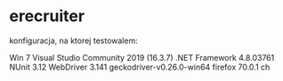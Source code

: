 # erecruiter

konfiguracja, na ktorej testowalem:

Win 7
Visual Studio Community 2019 (16.3.7)
.NET Framework 4.8.03761
NUnit 3.12
WebDriver 3.141
geckodriver-v0.26.0-win64
firefox 70.0.1
ch